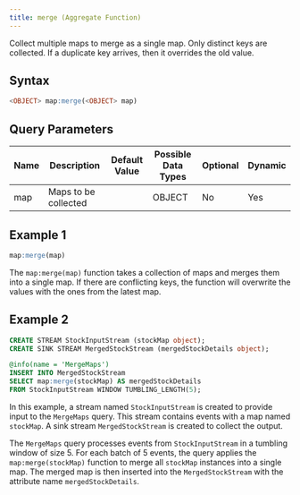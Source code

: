 ```yaml
---
title: merge (Aggregate Function)
---
```


Collect multiple maps to merge as a single map. Only distinct keys are collected. If a duplicate key arrives, then it overrides the old value.

## Syntax

```sql
<OBJECT> map:merge(<OBJECT> map)
```

## Query Parameters

| Name | Description          | Default Value | Possible Data Types | Optional | Dynamic |
|------|----------------------|---------------|---------------------|----------|---------|
| map  | Maps to be collected |               | OBJECT              | No       | Yes     |

## Example 1

```sql
map:merge(map)
```

The `map:merge(map)` function takes a collection of maps and merges them into a single map. If there are conflicting keys, the function will overwrite the values with the ones from the latest map.

## Example 2

```sql
CREATE STREAM StockInputStream (stockMap object);
CREATE SINK STREAM MergedStockStream (mergedStockDetails object);

@info(name = 'MergeMaps')
INSERT INTO MergedStockStream
SELECT map:merge(stockMap) AS mergedStockDetails
FROM StockInputStream WINDOW TUMBLING_LENGTH(5);
```

In this example, a stream named `StockInputStream` is created to provide input to the `MergeMaps` query. This stream contains events with a map named `stockMap`. A sink stream `MergedStockStream` is created to collect the output.

The `MergeMaps` query processes events from `StockInputStream` in a tumbling window of size 5. For each batch of 5 events, the query applies the `map:merge(stockMap)` function to merge all `stockMap` instances into a single map. The merged map is then inserted into the `MergedStockStream` with the attribute name `mergedStockDetails`.
